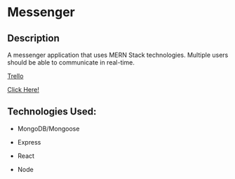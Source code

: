 # Messenger

## Description

A messenger application that uses MERN Stack technologies. Multiple users should be able to communicate in real-time.

[Trello](https://trello.com/invite/b/kCHC8XMp/ATTI30c59506695802ba038d3cbacd1cbee980B80C83/messaging-app)

[Click Here!](https://mylittlemessenger.herokuapp.com/)
## Technologies Used:

- MongoDB/Mongoose

- Express

- React

- Node

